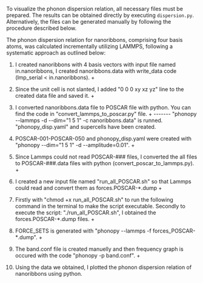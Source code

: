 To visualize the phonon dispersion relation, all necessary files must be prepared. The results can be obtained directly by executing `dispersion.py`. Alternatively, the files can be generated manually by following the procedure described below.

The phonon dispersion relation for nanoribbons, comprising four basis atoms, was calculated incrementally utilizing
LAMMPS, following a systematic approach as outlined below:

1) I created nanoribbons with 4 basis vectors with input file named in.nanoribbons, I created nanoribbons.data with write_data code (lmp_serial < in.nanoribbons). +
2) Since the unit cell is not slanted, I added "0 0 0 xy xz yz" line to the created data file and
saved it. +
3) I converted nanoribbons.data file to POSCAR file with python. You can find the code in
"convert_lammps_to_poscar.py" file. +
------- "phonopy --lammps -d --dim="1 5 1" -c nanoribbons.data" is runned. "phonopy_disp.yaml" and supercells have been created.
4) POSCAR-001-POSCAR-050 and phonopy_disp.yaml were created with "phonopy --dim="1 5 1" -d --amplitude=0.01". +
5) Since Lammps could not read POSCAR-### files, I converted the all files to POSCAR-###.data files with python (convert_poscar_to_lammps.py). +
6) I created a new input file named "run_all_POSCAR.sh" so that Lammps could read and convert them as forces.POSCAR-*.dump +
7) Firstly with "chmod +x run_all_POSCAR.sh" to run the following command in the terminal to make the script executable. Secondly to execute the script: "./run_all_POSCAR.sh", I obtained the forces.POSCAR-*.dump files. +
8) FORCE_SETS is generated with "phonopy --lammps -f forces_POSCAR-*.dump". +
9) The band.conf file is created manuelly and then frequency graph is occured with the code "phonopy -p band.conf". +

10) Using the data we obtained, I plotted the phonon dispersion relation of nanoribbons using python.

